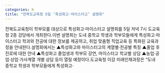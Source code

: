 ```yaml
---
categories: h
title: "전북도교육청 5일 ‘특성화고·마이스터고’ 설명회"
---
```

전북도교육청이 학부모를 대상으로 특성화고·마이스터고 설명회를 5일 저녁 7시 도교육청 2층 강당에서 개최한다.이번 설명회는 도내 중학교 학생과 학부모들에게 특성화고·마이스터고 학과와 전공에 대한 정보를 제공하고, 취업 맞춤형 직업교육 등 특화된 교육과정을 안내한다.설명회에서는 ▲특성화고와 마이스터고의 계열별·전공별 특징 ▲졸업 후 진로에 대한 안내 ▲특성화고 졸업생과 학부모 강연, 마이스터고 학교별 상담 ▲농업·공업·상업·가사계열 개별 상담 등이 열릴 예정이다.도교육청 이강 미래인재과장은 “도내 중학교 학생과 학부모들에게 특성화고·